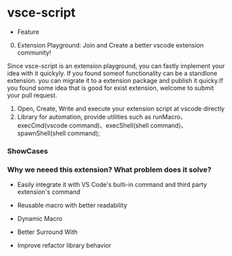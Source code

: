 # vsce-script

- Feature

0. Extension Playground: Join and Create a better vscode extension community!

Since vsce-script is an extension playground, you can fastly implement your idea with it quickyly. If you found someof functionality can be a standlone extension. you can migrate it to a extension package and publish it quicky.If you found some idea that is good for exist extension, welcome to submit your pull request.

1. Open, Create, Write and execute your extension script at vscode directly 
2. Library for automation, provide utilities such as runMacro、execCmd(vscode command)、execShell(shell command)、spawnShell(shell command); 

### ShowCases


### Why we neeed this extension? What problem does it solve?

- Easily integrate it with VS Code's bulti-in command and third party extension's command

- Reusable macro with better readability 

- Dynamic Macro

- Better Surround With

- Improve refactor library behavior
